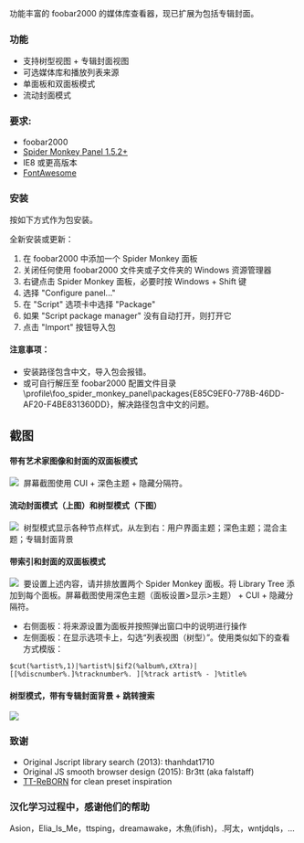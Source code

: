 功能丰富的 foobar2000 的媒体库查看器，现已扩展为包括专辑封面。

 ### 功能
- 支持树型视图 + 专辑封面视图
- 可选媒体库和播放列表来源
- 单面板和双面板模式
- 流动封面模式

### 要求:
- foobar2000
- [Spider Monkey Panel 1.5.2+](https://www.foobar2000.org/components)
- IE8 或更高版本
- [FontAwesome](https://github.com/FortAwesome/Font-Awesome/blob/fa-4/fonts/fontawesome-webfont.ttf?raw=true)

### 安装
按如下方式作为包安装。

全新安装或更新：
1) 在 foobar2000 中添加一个 Spider Monkey 面板
2) 关闭任何使用 foobar2000 文件夹或子文件夹的 Windows 资源管理器
3) 右键点击 Spider Monkey 面板，必要时按 Windows + Shift 键
4) 选择 "Configure panel..."
5) 在 "Script" 选项卡中选择 "Package"
6) 如果 "Script package manager" 没有自动打开，则打开它
7) 点击 "Import" 按钮导入包

#### 注意事项：
- 安装路径包含中文，导入包会报错。
- 或可自行解压至 foobar2000 配置文件目录\profile\foo_spider_monkey_panel\packages\{E85C9EF0-778B-46DD-AF20-F4BE831360DD}，解决路径包含中文的问题。

## 截图

#### 带有艺术家图像和封面的双面板模式
<kbd> <img src="https://user-images.githubusercontent.com/35600752/155884212-9bea1326-3430-46a4-a86e-3bc4b09e4dd4.png"> </kbd>
屏幕截图使用 CUI + 深色主题 + 隐藏分隔符。

#### 流动封面模式（上图）和树型模式（下图）
<kbd> <img src="https://user-images.githubusercontent.com/35600752/155903327-9631a328-2f67-4f25-9cbd-316e5f5210b5.png"> </kbd>
树型模式显示各种节点样式，从左到右：用户界面主题；深色主题；混合主题；专辑封面背景

#### 带索引和封面的双面板模式
<kbd> <img src="https://user-images.githubusercontent.com/35600752/156163852-5d8295f4-3ff2-4ef4-849f-0bd5ce24ba8e.png"> </kbd>
要设置上述内容，请并排放置两个 Spider Monkey 面板。将 Library Tree 添加到每个面板。屏幕截图使用深色主题（面板设置>显示>主题） + CUI + 隐藏分隔符。
- 右侧面板：将来源设置为面板并按照弹出窗口中的说明进行操作
- 左侧面板：在显示选项卡上，勾选“列表视图（树型）”。使用类似如下的查看方式模版：
```
$cut(%artist%,1)|%artist%|$if2(%album%,εXtra)|[[%discnumber%.]%tracknumber%. ][%track artist% - ]%title%
```
#### 树型模式，带有专辑封面背景 + 跳转搜索
<kbd> <img src="https://user-images.githubusercontent.com/35600752/118255885-b5a41e00-b4a4-11eb-8f19-7a24e5215463.png"> </kbd>

### 致谢
- Original Jscript library search (2013): thanhdat1710
- Original JS smooth browser design (2015): Br3tt (aka falstaff)
- [TT-ReBORN](https://github.com/TT-ReBORN) for clean preset inspiration 

### 汉化学习过程中，感谢他们的帮助
Asion，Elia_Is_Me，ttsping，dreamawake，木魚(ifish)，.阿太，wntjdqls，...
